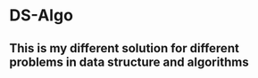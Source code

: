 # DS-Algo

## This is my different solution for different problems in data structure and algorithms
